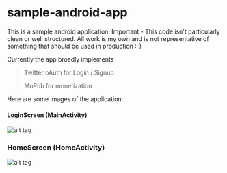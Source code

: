 sample-android-app
==================

This is a sample android application. Important - This code isn't particularly clean or well structured. All work is my own and is not representative of something that should be used in production :-)

Currently the app broadly implements

> Twitter oAuth for Login / Signup

> MoPub for monetization




Here are some images of the application:

#### LoginScreen (MainActivity)

![alt tag](https://raw.github.com/garethpaul/sample-android-app/master/ref/screenshot.png)

### HomeScreen (HomeActivity)

![alt tag](https://raw.github.com/garethpaul/sample-android-app/master/ref/screenshot_2.png)
